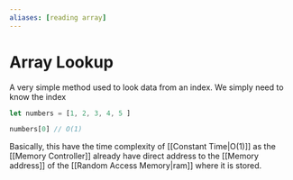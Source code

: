 ```yaml
---
aliases: [reading array]
---
```

# Array Lookup
A very simple method used to look data from an index. We simply need to know the index
```js
let numbers = [1, 2, 3, 4, 5 ]

numbers[0] // O(1)
```

Basically, this have the time complexity of [[Constant Time|O(1)]] as the [[Memory Controller]] already have direct address to the [[Memory address]] of the [[Random Access Memory|ram]] where it is stored. 

